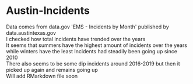# Austin-Incidents
Data comes from data.gov 'EMS - Incidents by Month' published by data.austintexas.gov  
I checked how total incidents have trended over the years  
It seems that summers have the highest amount of incidents over the years while winters have the least
Incidents had steadily been going up since 2010  
There also seems to be some dip incidents around 2016-2019 but then it picked up again and remains going up  
Will add RMarkdown file soon
